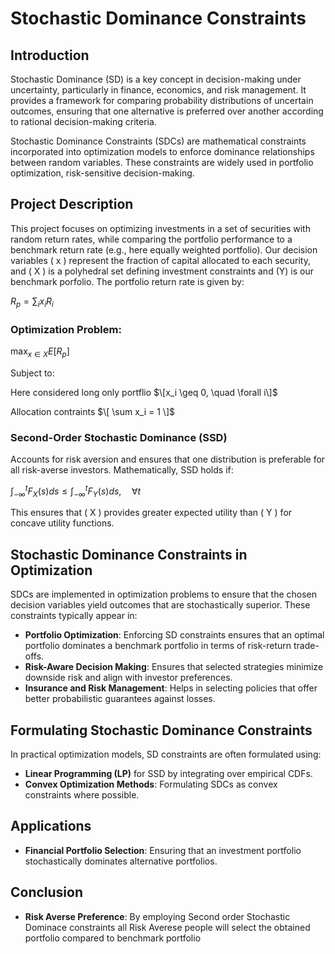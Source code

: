 # Stochastic Dominance Constraints

## Introduction

Stochastic Dominance (SD) is a key concept in decision-making under uncertainty, particularly in finance, economics, and risk management. It provides a framework for comparing probability distributions of uncertain outcomes, ensuring that one alternative is preferred over another according to rational decision-making criteria.

Stochastic Dominance Constraints (SDCs) are mathematical constraints incorporated into optimization models to enforce dominance relationships between random variables. These constraints are widely used in portfolio optimization, risk-sensitive decision-making.

## Project Description

This project focuses on optimizing investments in a set of securities with random return rates, while comparing the portfolio performance to a benchmark return rate (e.g., here equally weighted portfolio). Our decision variables \( x \) represent the fraction of capital allocated to each security, and \( X \) is a polyhedral set defining investment constraints and (Y) is our benchmark porfolio. The portfolio return rate is given by:

$R_p = \sum_{i} x_i R_i$

### Optimization Problem:


$\max_{x \in X} E[R_p]$


Subject to:


Here considered long only portflio
$\[x_i \geq 0, \quad \forall i\]$

Allocation contraints
$\[ \sum x_i = 1 \]$

### Second-Order Stochastic Dominance (SSD)
Accounts for risk aversion and ensures that one distribution is preferable for all risk-averse investors. Mathematically, SSD holds if:

$\int_{-\infty}^{t} F_X(s) ds \leq \int_{-\infty}^{t} F_Y(s) ds, \quad \forall t$

This ensures that \( X \) provides greater expected utility than \( Y \) for concave utility functions.


## Stochastic Dominance Constraints in Optimization

SDCs are implemented in optimization problems to ensure that the chosen decision variables yield outcomes that are stochastically superior. These constraints typically appear in:

- **Portfolio Optimization**: Enforcing SD constraints ensures that an optimal portfolio dominates a benchmark portfolio in terms of risk-return trade-offs.
- **Risk-Aware Decision Making**: Ensures that selected strategies minimize downside risk and align with investor preferences.
- **Insurance and Risk Management**: Helps in selecting policies that offer better probabilistic guarantees against losses.

## Formulating Stochastic Dominance Constraints

In practical optimization models, SD constraints are often formulated using:

- **Linear Programming (LP)** for SSD by integrating over empirical CDFs.
- **Convex Optimization Methods**: Formulating SDCs as convex constraints where possible.

## Applications

- **Financial Portfolio Selection**: Ensuring that an investment portfolio stochastically dominates alternative portfolios.

## Conclusion

- **Risk Averse Preference**: By employing Second order Stochastic Dominace constraints all Risk Averese people will select the obtained portfolio compared to benchmark portfolio
